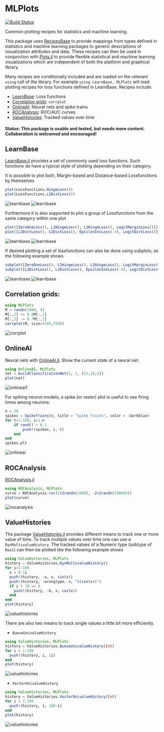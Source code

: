 # MLPlots

[![Build Status](https://travis-ci.org/JuliaML/MLPlots.jl.svg?branch=master)](https://travis-ci.org/JuliaML/MLPlots.jl)

Common plotting recipes for statistics and machine learning.

This package uses [RecipesBase](https://github.com/JuliaPlots/RecipesBase.jl) to provide mappings from types defined in
statistics and machine learning packages to generic descriptions of visualization attributes and data.  These recipes can then be used in
conjunction with [Plots.jl](https://github.com/tbreloff/Plots.jl) to provide flexible statistical and machine learning
visualizations which are independent of both the platform and graphical library.

Many recipes are conditionally included and are loaded on the relevant `using` call of the library.
For example `using LearnBase, MLPlots` will load plotting recipes for loss functions defined in LearnBase.  Recipes include:

- [LearnBase](#learnbase): Loss functions
- [Correlation grids](#correlation-grids): `corrplot`
- [OnlineAI](#onlineai): Neural nets and spike trains
- [ROCAnalysis](#rocanalysis): ROC/AUC curves
- [ValueHistories](#valuehistories): Tracked values over time

#### Status: This package is usable and tested, but needs more content.  Collaboration is welcomed and encouraged!

## LearnBase

[LearnBase.jl](https://github.com/Evizero/LearnBase.jl) provides a set of commonly used loss functions. Such functions do have a typical style of plotting depending on their category.

It is possible to plot both, Margin-based and Distance-based Lossfunctions by themselves

```julia
plot(LossFunctions.HingeLoss())
plot(LossFunctions.L2DistLoss())
```

![learnbase](test/refimg/learnbase1.png)
![learnbase](test/refimg/learnbase4.png)

Furthermore it is also supported to plot a group of Lossfunctions from the same category within one plot

```julia
plot([ZeroOneLoss(), L1HingeLoss(), L2HingeLoss(), LogitMarginLoss()])
plot([L2DistLoss(), L1DistLoss(), EpsilonInsLoss(.4), LogitDistLoss()])
```

![learnbase](test/refimg/learnbase2.png)
![learnbase](test/refimg/learnbase5.png)

If desired plotting a set of lossfunctions can also be done using subplots, as the following example shows

```julia
subplot([ZeroOneLoss(), L1HingeLoss(), L2HingeLoss(), LogitMarginLoss()], size=(400,400))
subplot([L2DistLoss(), L1DistLoss(), EpsilonInsLoss(.4), LogitDistLoss()], size=(400,400))
```

![learnbase](test/refimg/learnbase3.png)
![learnbase](test/refimg/learnbase6.png)

## Correlation grids:

```julia
using MLPlots
M = randn(1000, 4)
M[:,2] += 0.8M[:,1]
M[:,3] -= 0.7M[:,1]
corrplot(M, size=(700,700))
```

![corrplot](test/refimg/corrplot.png)

## OnlineAI

Neural nets with [OnlineAI.jl](https://github.com/tbreloff/OnlineAI.jl).  Show the current state of a neural net:

```julia
using OnlineAI, MLPlots
net = buildClassificationNet(3, 1, [15,10,5])
plot(net)
```

![onlineai1](test/refimg/onlineai1.png)

For spiking neuron models, a spike (or raster) plot is useful to see firing times among neurons:

```julia
n = 20
spikes = SpikeTrains(n, title = "Spike Trains", color = :darkblue)
for t=1:100, i=1:n
    if rand() < 0.1
        push!(spikes, i, t)
    end
end
spikes.plt
```
![onlineai](test/refimg/onlineai2.png)


## ROCAnalysis

[ROCAnalysis.jl](https://github.com/davidavdav/ROCAnalysis.jl)

```julia
using ROCAnalysis, MLPlots
curve = ROCAnalysis.roc(2+2randn(1000), -2+2randn(100000))
plot(curve)
```

![rocanalysis](test/refimg/rocanalysis.png)


## ValueHistories

The package [ValueHistories.jl](https://github.com/JuliaML/ValueHistories.jl) provides
different means to track one or more value of time.
To track multiple values over time one can use a `DynMultivalueHistory`. The tracked values
of a Numeric type (subtype of `Real`) can then be plotted like the following example shows

```julia
using ValueHistories, MLPlots
history = ValueHistories.DynMultivalueHistory()
for i=1:100
  x = 0.1i
  push!(history, :a, x, sin(x))
  push!(history, :wrongtype, x, "$(sin(x))")
  if i % 10 == 0
    push!(history, :b, x, cos(x))
  end
end
plot(history)
```

![valuehistories](test/refimg/valuehistories1.png)

There are also two means to track single values a little bit more efficiently.

- `QueueUnivalueHistory`

```julia
using ValueHistories, MLPlots
history = ValueHistories.QueueUnivalueHistory(Int)
for i = 1:100
  push!(history, i, 2i)
end
plot(history)
```

![valuehistories](test/refimg/valuehistories2.png)

- `VectorUnivalueHistory`

```julia
using ValueHistories, MLPlots
history = ValueHistories.VectorUnivalueHistory(Int)
for i = 1:100
  push!(history, i, 100-i)
end
plot(history)
```

![valuehistories](test/refimg/valuehistories3.png)

